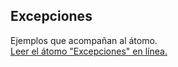 ## Excepciones

Ejemplos que acompañan al átomo.  
[Leer el átomo "Excepciones" en línea.](https://stepik.org/lesson/104334/step/1)